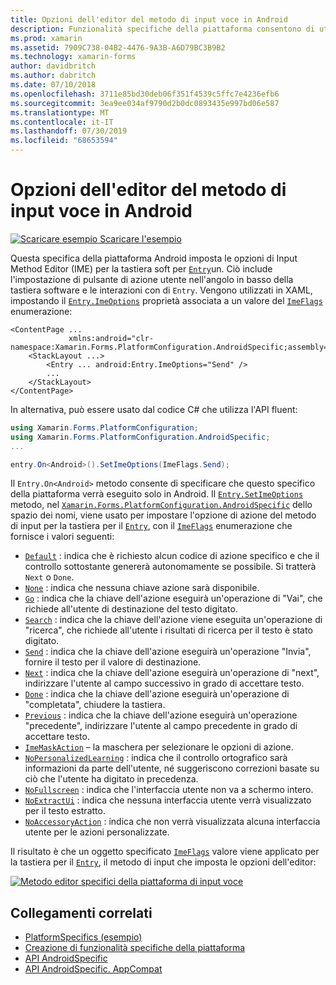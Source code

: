 ```yaml
---
title: Opzioni dell'editor del metodo di input voce in Android
description: Funzionalità specifiche della piattaforma consentono di utilizzare funzionalità che è disponibile solo in una piattaforma specifica, senza implementare renderer personalizzati o gli effetti. Questo articolo illustra come usare la specifica della piattaforma Android che imposta le opzioni di Input Method Editor per la tastiera soft per una voce.
ms.prod: xamarin
ms.assetid: 7909C738-04B2-4476-9A3B-A6D79BC3B9B2
ms.technology: xamarin-forms
author: davidbritch
ms.author: dabritch
ms.date: 07/10/2018
ms.openlocfilehash: 3711e85bd30deb06f351f4539c5ffc7e4236efb6
ms.sourcegitcommit: 3ea9ee034af9790d2b0dc0893435e997bd06e587
ms.translationtype: MT
ms.contentlocale: it-IT
ms.lasthandoff: 07/30/2019
ms.locfileid: "68653594"
---
```

# <a name="entry-input-method-editor-options-on-android"></a>Opzioni dell'editor del metodo di input voce in Android

[![Scaricare esempio](~/media/shared/download.png) Scaricare l'esempio](https://docs.microsoft.com/samples/xamarin/xamarin-forms-samples/userinterface-platformspecifics)

Questa specifica della piattaforma Android imposta le opzioni di Input Method Editor (IME) per la tastiera soft per [`Entry`](xref:Xamarin.Forms.Entry)un. Ciò include l'impostazione di pulsante di azione utente nell'angolo in basso della tastiera software e le interazioni con di `Entry`. Vengono utilizzati in XAML, impostando il [`Entry.ImeOptions`](xref:Xamarin.Forms.PlatformConfiguration.AndroidSpecific.Entry.ImeOptionsProperty) proprietà associata a un valore del [`ImeFlags`](xref:Xamarin.Forms.PlatformConfiguration.AndroidSpecific.ImeFlags) enumerazione:

```xaml
<ContentPage ...
             xmlns:android="clr-namespace:Xamarin.Forms.PlatformConfiguration.AndroidSpecific;assembly=Xamarin.Forms.Core">
    <StackLayout ...>
        <Entry ... android:Entry.ImeOptions="Send" />
        ...
    </StackLayout>
</ContentPage>
```

In alternativa, può essere usato dal codice C# che utilizza l'API fluent:

```csharp
using Xamarin.Forms.PlatformConfiguration;
using Xamarin.Forms.PlatformConfiguration.AndroidSpecific;
...

entry.On<Android>().SetImeOptions(ImeFlags.Send);
```

Il `Entry.On<Android>` metodo consente di specificare che questo specifico della piattaforma verrà eseguito solo in Android. Il [`Entry.SetImeOptions`](xref:Xamarin.Forms.PlatformConfiguration.AndroidSpecific.Entry.SetImeOptions(Xamarin.Forms.IPlatformElementConfiguration{Xamarin.Forms.PlatformConfiguration.Android,Xamarin.Forms.Entry},Xamarin.Forms.PlatformConfiguration.AndroidSpecific.ImeFlags)) metodo, nel [`Xamarin.Forms.PlatformConfiguration.AndroidSpecific`](xref:Xamarin.Forms.PlatformConfiguration.AndroidSpecific) dello spazio dei nomi, viene usato per impostare l'opzione di azione del metodo di input per la tastiera per il [`Entry`](xref:Xamarin.Forms.Entry), con il [`ImeFlags`](xref:Xamarin.Forms.PlatformConfiguration.AndroidSpecific.ImeFlags) enumerazione che fornisce i valori seguenti:

- [`Default`](xref:Xamarin.Forms.PlatformConfiguration.AndroidSpecific.ImeFlags.Default) : indica che è richiesto alcun codice di azione specifico e che il controllo sottostante genererà autonomamente se possibile. Si tratterà `Next` o `Done`.
- [`None`](xref:Xamarin.Forms.PlatformConfiguration.AndroidSpecific.ImeFlags.None) : indica che nessuna chiave azione sarà disponibile.
- [`Go`](xref:Xamarin.Forms.PlatformConfiguration.AndroidSpecific.ImeFlags.Go) : indica che la chiave dell'azione eseguirà un'operazione di "Vai", che richiede all'utente di destinazione del testo digitato.
- [`Search`](xref:Xamarin.Forms.PlatformConfiguration.AndroidSpecific.ImeFlags.Search) : indica che la chiave dell'azione viene eseguita un'operazione di "ricerca", che richiede all'utente i risultati di ricerca per il testo è stato digitato.
- [`Send`](xref:Xamarin.Forms.PlatformConfiguration.AndroidSpecific.ImeFlags.Send) : indica che la chiave dell'azione eseguirà un'operazione "Invia", fornire il testo per il valore di destinazione.
- [`Next`](xref:Xamarin.Forms.PlatformConfiguration.AndroidSpecific.ImeFlags.Next) : indica che la chiave dell'azione eseguirà un'operazione di "next", indirizzare l'utente al campo successivo in grado di accettare testo.
- [`Done`](xref:Xamarin.Forms.PlatformConfiguration.AndroidSpecific.ImeFlags.Done) : indica che la chiave dell'azione eseguirà un'operazione di "completata", chiudere la tastiera.
- [`Previous`](xref:Xamarin.Forms.PlatformConfiguration.AndroidSpecific.ImeFlags.Previous) : indica che la chiave dell'azione eseguirà un'operazione "precedente", indirizzare l'utente al campo precedente in grado di accettare testo.
- [`ImeMaskAction`](xref:Xamarin.Forms.PlatformConfiguration.AndroidSpecific.ImeFlags.ImeMaskAction) – la maschera per selezionare le opzioni di azione.
- [`NoPersonalizedLearning`](xref:Xamarin.Forms.PlatformConfiguration.AndroidSpecific.ImeFlags.NoPersonalizedLearning) : indica che il controllo ortografico sarà informazioni da parte dell'utente, né suggeriscono correzioni basate su ciò che l'utente ha digitato in precedenza.
- [`NoFullscreen`](xref:Xamarin.Forms.PlatformConfiguration.AndroidSpecific.ImeFlags.NoFullscreen) : indica che l'interfaccia utente non va a schermo intero.
- [`NoExtractUi`](xref:Xamarin.Forms.PlatformConfiguration.AndroidSpecific.ImeFlags.NoExtractUi) : indica che nessuna interfaccia utente verrà visualizzato per il testo estratto.
- [`NoAccessoryAction`](xref:Xamarin.Forms.PlatformConfiguration.AndroidSpecific.ImeFlags.NoAccessoryAction) : indica che non verrà visualizzata alcuna interfaccia utente per le azioni personalizzate.

Il risultato è che un oggetto specificato [`ImeFlags`](xref:Xamarin.Forms.PlatformConfiguration.AndroidSpecific.ImeFlags) valore viene applicato per la tastiera per il [`Entry`](xref:Xamarin.Forms.Entry), il metodo di input che imposta le opzioni dell'editor:

[![Metodo editor specifici della piattaforma di input voce](entry-ime-options-images/entry-imeoptions.png "movimento di input metodo editor specifici della piattaforma")](entry-ime-options-images/entry-imeoptions-large.png#lightbox "movimento di input specifico della piattaforma editor (metodo)")

## <a name="related-links"></a>Collegamenti correlati

- [PlatformSpecifics (esempio)](https://docs.microsoft.com/samples/xamarin/xamarin-forms-samples/userinterface-platformspecifics)
- [Creazione di funzionalità specifiche della piattaforma](~/xamarin-forms/platform/platform-specifics/index.md#creating-platform-specifics)
- [API AndroidSpecific](xref:Xamarin.Forms.PlatformConfiguration.AndroidSpecific)
- [API AndroidSpecific. AppCompat](xref:Xamarin.Forms.PlatformConfiguration.AndroidSpecific.AppCompat)
